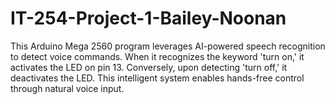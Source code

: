 # IT-254-Project-1-Bailey-Noonan
This Arduino Mega 2560 program leverages AI-powered speech recognition to detect voice commands. When it recognizes the keyword 'turn on,' it activates the LED on pin 13. Conversely, upon detecting 'turn off,' it deactivates the LED. This intelligent system enables hands-free control through natural voice input.
